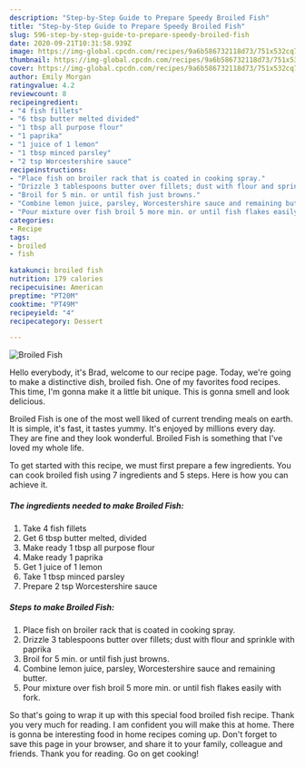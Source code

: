 ```yaml
---
description: "Step-by-Step Guide to Prepare Speedy Broiled Fish"
title: "Step-by-Step Guide to Prepare Speedy Broiled Fish"
slug: 596-step-by-step-guide-to-prepare-speedy-broiled-fish
date: 2020-09-21T10:31:58.939Z
image: https://img-global.cpcdn.com/recipes/9a6b586732118d73/751x532cq70/broiled-fish-recipe-main-photo.jpg
thumbnail: https://img-global.cpcdn.com/recipes/9a6b586732118d73/751x532cq70/broiled-fish-recipe-main-photo.jpg
cover: https://img-global.cpcdn.com/recipes/9a6b586732118d73/751x532cq70/broiled-fish-recipe-main-photo.jpg
author: Emily Morgan
ratingvalue: 4.2
reviewcount: 8
recipeingredient:
- "4 fish fillets"
- "6 tbsp butter melted divided"
- "1 tbsp all purpose flour"
- "1 paprika"
- "1 juice of 1 lemon"
- "1 tbsp minced parsley"
- "2 tsp Worcestershire sauce"
recipeinstructions:
- "Place fish on broiler rack that is coated in cooking spray."
- "Drizzle 3 tablespoons butter over fillets; dust with flour and sprinkle with paprika"
- "Broil for 5 min. or until fish just browns."
- "Combine lemon juice, parsley, Worcestershire sauce and remaining butter."
- "Pour mixture over fish broil 5 more min. or until fish flakes easily with fork."
categories:
- Recipe
tags:
- broiled
- fish

katakunci: broiled fish 
nutrition: 179 calories
recipecuisine: American
preptime: "PT20M"
cooktime: "PT49M"
recipeyield: "4"
recipecategory: Dessert

---
```



![Broiled Fish](https://img-global.cpcdn.com/recipes/9a6b586732118d73/751x532cq70/broiled-fish-recipe-main-photo.jpg)

Hello everybody, it's Brad, welcome to our recipe page. Today, we're going to make a distinctive dish, broiled fish. One of my favorites food recipes. This time, I'm gonna make it a little bit unique. This is gonna smell and look delicious.



Broiled Fish is one of the most well liked of current trending meals on earth. It is simple, it's fast, it tastes yummy. It's enjoyed by millions every day. They are fine and they look wonderful. Broiled Fish is something that I've loved my whole life.


To get started with this recipe, we must first prepare a few ingredients. You can cook broiled fish using 7 ingredients and 5 steps. Here is how you can achieve it.

<!--inarticleads1-->

##### The ingredients needed to make Broiled Fish:

1. Take 4 fish fillets
1. Get 6 tbsp butter melted, divided
1. Make ready 1 tbsp all purpose flour
1. Make ready 1 paprika
1. Get 1 juice of 1 lemon
1. Take 1 tbsp minced parsley
1. Prepare 2 tsp Worcestershire sauce




<!--inarticleads2-->

##### Steps to make Broiled Fish:

1. Place fish on broiler rack that is coated in cooking spray.
1. Drizzle 3 tablespoons butter over fillets; dust with flour and sprinkle with paprika
1. Broil for 5 min. or until fish just browns.
1. Combine lemon juice, parsley, Worcestershire sauce and remaining butter.
1. Pour mixture over fish broil 5 more min. or until fish flakes easily with fork.




So that's going to wrap it up with this special food broiled fish recipe. Thank you very much for reading. I am confident you will make this at home. There is gonna be interesting food in home recipes coming up. Don't forget to save this page in your browser, and share it to your family, colleague and friends. Thank you for reading. Go on get cooking!
